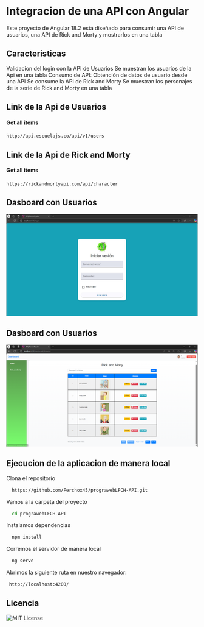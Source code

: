 # Integracion de una API con Angular
Este proyecto de Angular 18.2 está diseñado para consumir una API de usuarios, una API de Rick and Morty y mostrarlos en una tabla

## Caracteristicas
Validacion del login con la API de Usuarios
Se muestran los usuarios de la Api en una tabla
Consumo de API: Obtención de datos de usuario desde una API
Se consume la API de Rick and Morty
Se muestran los personajes de la serie de Rick and Morty en una tabla

## Link de la Api de Usuarios

#### Get all items

```https:
https//api.escuelajs.co/api/v1/users
```

## Link de la Api de Rick and Morty

#### Get all items

```https:
https://rickandmortyapi.com/api/character
```
## Dasboard con Usuarios
![Pantalla de Login](public/image/login-rick.jpg)

## Dasboard con Usuarios
![API de Rick and Morty](public/image/Captura%20de%20pantalla%202024-11-29%20192418.png)

## Ejecucion de la aplicacion de manera local

Clona el repositorio

```bash
  https://github.com/Ferchox45/prograwebLFCH-API.git
```

Vamos a la carpeta del proyecto

```bash
  cd prograwebLFCH-API
```

Instalamos dependencias

```bash
  npm install
```

Corremos el servidor de manera local

```bash
  ng serve
```
Abrimos la siguiente ruta en nuestro navegador:

```bash
 http://localhost:4200/
```


## Licencia
![MIT License](https://img.shields.io/badge/License-MIT-green.svg)
